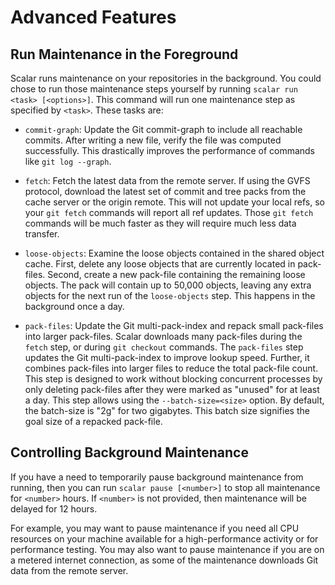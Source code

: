 Advanced Features
=================

Run Maintenance in the Foreground
---------------------------------

Scalar runs maintenance on your repositories in the background. You could
chose to run those maintenance steps yourself by running `scalar run <task> [<options>]`.
This command will run one maintenance step as specified by `<task>`. These
tasks are:

* `commit-graph`: Update the Git commit-graph to include all reachable
  commits. After writing a new file, verify the file was computed successfully.
  This drastically improves the performance of commands like `git log --graph`.

* `fetch`: Fetch the latest data from the remote server. If using the GVFS
   protocol, download the latest set of commit and tree packs from
   the cache server or the origin remote. This will not update your local
   refs, so your `git fetch` commands will report all ref updates. Those
   `git fetch` commands will be much faster as they will require much less
   data transfer.

* `loose-objects`: Examine the loose objects contained in the shared object
  cache. First, delete any loose objects that are currently located in
  pack-files. Second, create a new pack-file containing the remaining loose
  objects. The pack will contain up to 50,000 objects, leaving any extra
  objects for the next run of the `loose-objects` step. This happens in the
  background once a day.

* `pack-files`:  Update the Git multi-pack-index and repack small pack-files
  into larger pack-files.  Scalar downloads many pack-files during the
  `fetch` step, or during `git checkout` commands. The `pack-files`
  step updates the  Git multi-pack-index to improve lookup speed. Further, it
  combines pack-files into larger files to reduce the total pack-file count.
  This step is designed to work without blocking concurrent processes by only
  deleting pack-files after they were marked as "unused" for at least a day.
  This step allows using the `--batch-size=<size>` option. By default, the
  batch-size is "2g" for two gigabytes. This batch size signifies the goal
  size of a repacked pack-file.

Controlling Background Maintenance
----------------------------------

If you have a need to temporarily pause background maintenance from running,
then you can run `scalar pause [<number>]` to stop all maintenance for
`<number>` hours. If `<number>` is not provided, then maintenance will be
delayed for 12 hours.

For example, you may want to pause maintenance if you need all CPU resources
on your machine available for a high-performance activity or for performance
testing. You may also want to pause maintenance if you are on a metered
internet connection, as some of the maintenance downloads Git data from the
remote server.
